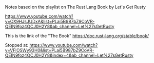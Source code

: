 
Notes based on the playlist on The Rust Lang Book by Let's Get Rusty


https://www.youtube.com/watch?v=OX9HJsJUDxA&list=PLai5B987bZ9CoVR-QEIN9foz4QCJ0H2Y8&ab_channel=Let%27sGetRusty

This is the link of the "The Book"
https://doc.rust-lang.org/stable/book/

Stopped at:
https://www.youtube.com/watch?v=VFIOSWy93H0&list=PLai5B987bZ9CoVR-QEIN9foz4QCJ0H2Y8&index=4&ab_channel=Let%27sGetRusty
